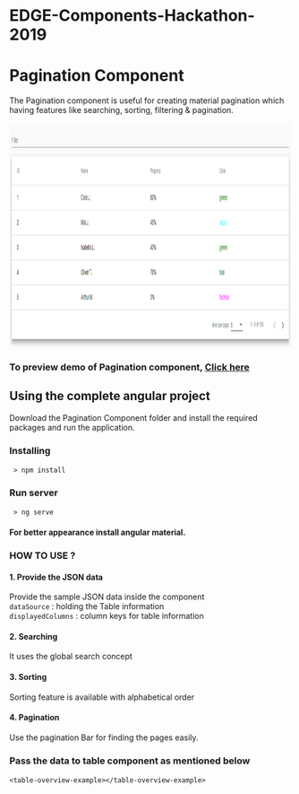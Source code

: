 # EDGE-Components-Hackathon-2019

# Pagination Component

The Pagination component is useful for creating material pagination which having features like searching, sorting, filtering & pagination.

<p align="center">
  <img width="800" height="400" src="https://github.com/ERS-HCL/EDGE-Components-Hackathon-2019/blob/ERSEDGE022019055/Images/pagination.PNG">
</p>


### To preview demo of Pagination component, [Click here]( https://balndbgejly.angular.stackblitz.io/)

## Using the complete angular project
Download the Pagination Component folder and install the required packages and run the application.

### Installing

```
 > npm install
```

### Run server

```
 > ng serve
```
#### For better appearance install angular material.

### HOW TO USE ?

#### 1. Provide the JSON data
Provide the sample JSON data inside the component <br>
``` dataSource ``` : holding the Table information <br>
``` displayedColumns ``` : column keys for table information

#### 2. Searching
It uses the global search concept

#### 3. Sorting
Sorting feature is available with alphabetical order

#### 4. Pagination
Use the pagination Bar for finding the pages easily.

### Pass the data to table component as mentioned below
```
<table-overview-example></table-overview-example>
```



